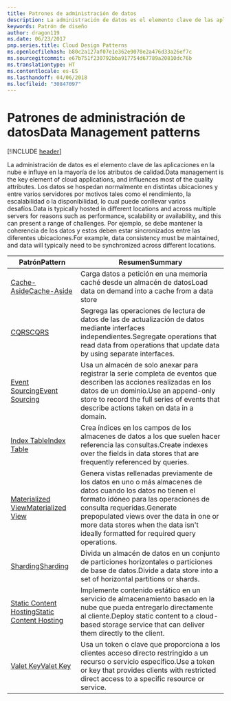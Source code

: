 ```yaml
---
title: Patrones de administración de datos
description: La administración de datos es el elemento clave de las aplicaciones en la nube e influye en la mayoría de los atributos de calidad. Los datos se hospedan normalmente en distintas ubicaciones y entre varios servidores por motivos tales como el rendimiento, la escalabilidad o la disponibilidad, lo cual puede conllevar varios desafíos. Por ejemplo, se debe mantener la coherencia de los datos y estos deben estar sincronizados entre las diferentes ubicaciones.
keywords: Patrón de diseño
author: dragon119
ms.date: 06/23/2017
pnp.series.title: Cloud Design Patterns
ms.openlocfilehash: b80c2a127af07e1e362e9078e2a476d33a26ef7c
ms.sourcegitcommit: e67b751f230792bba917754d67789a20810dc76b
ms.translationtype: HT
ms.contentlocale: es-ES
ms.lasthandoff: 04/06/2018
ms.locfileid: "30847097"
---
```

# <a name="data-management-patterns"></a><span data-ttu-id="c55f9-106">Patrones de administración de datos</span><span class="sxs-lookup"><span data-stu-id="c55f9-106">Data Management patterns</span></span>

[!INCLUDE [header](../../_includes/header.md)]

<span data-ttu-id="c55f9-107">La administración de datos es el elemento clave de las aplicaciones en la nube e influye en la mayoría de los atributos de calidad.</span><span class="sxs-lookup"><span data-stu-id="c55f9-107">Data management is the key element of cloud applications, and influences most of the quality attributes.</span></span> <span data-ttu-id="c55f9-108">Los datos se hospedan normalmente en distintas ubicaciones y entre varios servidores por motivos tales como el rendimiento, la escalabilidad o la disponibilidad, lo cual puede conllevar varios desafíos.</span><span class="sxs-lookup"><span data-stu-id="c55f9-108">Data is typically hosted in different locations and across multiple servers for reasons such as performance, scalability or availability, and this can present a range of challenges.</span></span> <span data-ttu-id="c55f9-109">Por ejemplo, se debe mantener la coherencia de los datos y estos deben estar sincronizados entre las diferentes ubicaciones.</span><span class="sxs-lookup"><span data-stu-id="c55f9-109">For example, data consistency must be maintained, and data will typically need to be synchronized across different locations.</span></span>


|                        <span data-ttu-id="c55f9-110">Patrón</span><span class="sxs-lookup"><span data-stu-id="c55f9-110">Pattern</span></span>                         |                                                                  <span data-ttu-id="c55f9-111">Resumen</span><span class="sxs-lookup"><span data-stu-id="c55f9-111">Summary</span></span>                                                                  |
|--------------------------------------------------------|-------------------------------------------------------------------------------------------------------------------------------------------|
|            [<span data-ttu-id="c55f9-112">Cache-Aside</span><span class="sxs-lookup"><span data-stu-id="c55f9-112">Cache-Aside</span></span>](../cache-aside.md)            |                                            <span data-ttu-id="c55f9-113">Carga datos a petición en una memoria caché desde un almacén de datos</span><span class="sxs-lookup"><span data-stu-id="c55f9-113">Load data on demand into a cache from a data store</span></span>                                             |
|                   [<span data-ttu-id="c55f9-114">CQRS</span><span class="sxs-lookup"><span data-stu-id="c55f9-114">CQRS</span></span>](../cqrs.md)                   |                    <span data-ttu-id="c55f9-115">Segrega las operaciones de lectura de datos de las de actualización de datos mediante interfaces independientes.</span><span class="sxs-lookup"><span data-stu-id="c55f9-115">Segregate operations that read data from operations that update data by using separate interfaces.</span></span>                     |
|         [<span data-ttu-id="c55f9-116">Event Sourcing</span><span class="sxs-lookup"><span data-stu-id="c55f9-116">Event Sourcing</span></span>](../event-sourcing.md)         |               <span data-ttu-id="c55f9-117">Usa un almacén de solo anexar para registrar la serie completa de eventos que describen las acciones realizadas en los datos de un dominio.</span><span class="sxs-lookup"><span data-stu-id="c55f9-117">Use an append-only store to record the full series of events that describe actions taken on data in a domain.</span></span>               |
|            [<span data-ttu-id="c55f9-118">Index Table</span><span class="sxs-lookup"><span data-stu-id="c55f9-118">Index Table</span></span>](../index-table.md)            |                         <span data-ttu-id="c55f9-119">Crea índices en los campos de los almacenes de datos a los que suelen hacer referencia las consultas.</span><span class="sxs-lookup"><span data-stu-id="c55f9-119">Create indexes over the fields in data stores that are frequently referenced by queries.</span></span>                          |
|      [<span data-ttu-id="c55f9-120">Materialized View</span><span class="sxs-lookup"><span data-stu-id="c55f9-120">Materialized View</span></span>](../materialized-view.md)      | <span data-ttu-id="c55f9-121">Genera vistas rellenadas previamente de los datos en uno o más almacenes de datos cuando los datos no tienen el formato idóneo para las operaciones de consulta requeridas.</span><span class="sxs-lookup"><span data-stu-id="c55f9-121">Generate prepopulated views over the data in one or more data stores when the data isn't ideally formatted for required query operations.</span></span> |
|               [<span data-ttu-id="c55f9-122">Sharding</span><span class="sxs-lookup"><span data-stu-id="c55f9-122">Sharding</span></span>](../sharding.md)               |                                    <span data-ttu-id="c55f9-123">Divida un almacén de datos en un conjunto de particiones horizontales o particiones de base de datos.</span><span class="sxs-lookup"><span data-stu-id="c55f9-123">Divide a data store into a set of horizontal partitions or shards.</span></span>                                     |
| [<span data-ttu-id="c55f9-124">Static Content Hosting</span><span class="sxs-lookup"><span data-stu-id="c55f9-124">Static Content Hosting</span></span>](../static-content-hosting.md) |                   <span data-ttu-id="c55f9-125">Implemente contenido estático en un servicio de almacenamiento basado en la nube que pueda entregarlo directamente al cliente.</span><span class="sxs-lookup"><span data-stu-id="c55f9-125">Deploy static content to a cloud-based storage service that can deliver them directly to the client.</span></span>                    |
|              [<span data-ttu-id="c55f9-126">Valet Key</span><span class="sxs-lookup"><span data-stu-id="c55f9-126">Valet Key</span></span>](../valet-key.md)              |                 <span data-ttu-id="c55f9-127">Usa un token o clave que proporciona a los clientes acceso directo restringido a un recurso o servicio específico.</span><span class="sxs-lookup"><span data-stu-id="c55f9-127">Use a token or key that provides clients with restricted direct access to a specific resource or service.</span></span>                 |

